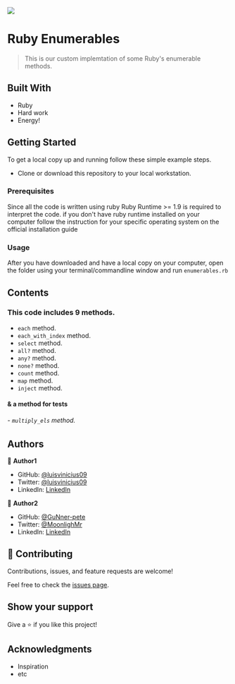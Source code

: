 ![](https://img.shields.io/badge/Microverse-blueviolet)

# Ruby Enumerables

> This is our custom implemtation of some Ruby's enumerable methods.

## Built With

- Ruby
- Hard work
- Energy!


## Getting Started

To get a local copy up and running follow these simple example steps.
* Clone or download this repository to your local workstation.


### Prerequisites
Since all the code is written using ruby Ruby Runtime >= 1.9 is required to interpret the code. if you don't have ruby runtime installed on your computer follow the instruction for your specific operating system on the official installation guide

### Usage

After you have downloaded and have a local copy on your computer, open the folder using your terminal/commandline window and run `enumerables.rb`

## Contents
### This code includes 9 methods.
* `each` method.
* `each_with_index` method.
* `select` method.
* `all?` method.
* `any?` method.
* `none?` method.
* `count` method.
* `map` method.
* `inject` method.

#### & a method for tests
###### - `multiply_els` method.

## Authors

👤 **Author1**

- GitHub: [@luisvinicius09](https://github.com/luisvinicius09)
- Twitter: [@luisvinicius09](https://twitter.com/luisvinicius09)
- LinkedIn: [LinkedIn](https://www.linkedin.com/in/luis-vinicius/)

👤 **Author2**

- GitHub: [@GuNner-pete](https://github.com/GuNner-pete)
- Twitter: [@MoonlighMr](https://twitter.com/MoonlighMr)
- LinkedIn: [LinkedIn](https://www.linkedin.com/in/peter-mo-2924a7183/)

## 🤝 Contributing

Contributions, issues, and feature requests are welcome!

Feel free to check the [issues page](issues/).

## Show your support

Give a ⭐️ if you like this project!

## Acknowledgments

- Inspiration
- etc